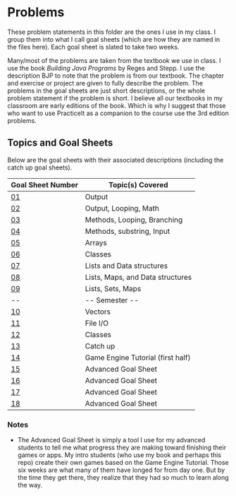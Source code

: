 # Problems
These problem statements in this folder are the ones I use in my class.  I group them into what I call goal sheets (which are how they are named in the files here).  Each goal sheet is slated to take two weeks.

Many/most of the problems are taken from the textbook we use in class.  I use the book *Building Java Programs* by Reges and Stepp.  I use the description BJP to note that the problem is from our textbook.  The chapter and exercise or project are given to fully describe the problem.  The problems in the goal sheets are just short descriptions, or the whole problem statement if the problem is short.  I believe all our textbooks in my classroom are early editions of the book.  Which is why I suggest that those who want to use PracticeIt as a companion to the course use the 3rd edition problems.

## Topics and Goal Sheets
Below are the goal sheets with their associated descriptions (including the catch up goal sheets).

Goal Sheet Number | Topic(s) Covered
----------------- | ----------------
[01](https://github.com/MichaelTMiyoshi/JavaWithMiyoshi/blob/master/Problems/GoalSheet01.md) | Output
[02](https://github.com/MichaelTMiyoshi/JavaWithMiyoshi/blog/master/Problems/GoalSheet02.md) | Output, Looping, Math
[03](https://github.com/MichaelTMiyoshi/JavaWithMiyoshi/blog/master/Problems/GoalSheet03.md) | Methods, Looping, Branching
[04](https://github.com/MichaelTMiyoshi/JavaWithMiyoshi/blog/master/Problems/GoalSheet04.md) | Methods, substring, Input
[05](https://github.com/MichaelTMiyoshi/JavaWithMiyoshi/blog/master/Problems/GoalSheet05.md) | Arrays
[06](https://github.com/MichaelTMiyoshi/JavaWithMiyoshi/blog/master/Problems/GoalSheet06.md) | Classes
[07](https://github.com/MichaelTMiyoshi/JavaWithMiyoshi/blob/master/Problems/GoalSheet07.md) | Lists and Data structures
[08](https://github.com/MichaelTMiyoshi/JavaWithMiyoshi/blog/master/Problems/GoalSheet08.md) | Lists, Maps, and Data structures
[09](https://github.com/MichaelTMiyoshi/JavaWithMiyoshi/blog/master/Problems/GoalSheet09.md) | Lists, Sets, Maps
-- | -- Semester --
[10](https://github.com/MichaelTMiyoshi/JavaWithMiyoshi/blob/master/Problems/GoalSheet10.md) | Vectors
[11](https://github.com/MichaelTMiyoshi/JavaWithMiyoshi/blob/master/Problems/GoalSheet11.md) | File I/O
[12](https://github.com/MichaelTMiyoshi/JavaWithMiyoshi/blog/master/Problems/GoalSheet12.md) | Classes
[13](https://github.com/MichaelTMiyoshi/JavaWithMiyoshi/blog/master/Problems/GoalSheet13.md) | Catch up
[14](https://github.com/MichaelTMiyoshi/JavaWithMiyoshi/blob/master/Problems/GoalSheet14.md) | Game Engine Tutorial (first half)
[15](https://github.com/MichaelTMiyoshi/JavaWithMiyoshi/blog/master/Problems/GoalSheet15.md) | Advanced Goal Sheet
[16](https://github.com/MichaelTMiyoshi/JavaWithMiyoshi/blog/master/Problems/GoalSheet15.md) | Advanced Goal Sheet
[17](https://github.com/MichaelTMiyoshi/JavaWithMiyoshi/blog/master/Problems/GoalSheet15.md) | Advanced Goal Sheet
[18](https://github.com/MichaelTMiyoshi/JavaWithMiyoshi/blog/master/Problems/GoalSheet15.md) | Advanced Goal Sheet

### Notes
* The Advanced Goal Sheet is simply a tool I use for my advanced students to tell me what progress they are making toward finishing their games or apps.  My intro students (who use my book and perhaps this repo) create their own games based on the Game Engine Tutorial.  Those six weeks are what many of them have longed for from day one.  But by the time they get there, they realize that they had so much to learn along the way.
